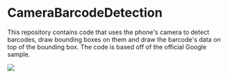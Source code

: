 # CameraBarcodeDetection

This repository contains code that uses the phone's camera to detect barcodes, draw bounding boxes on them and draw the barcode's data on top of the bounding box. The code is based off of the official Google sample.

![](https://media.giphy.com/media/3o6nUNtUmFxc3VrmZa/giphy.gif)
